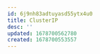 ```yaml
---
id: 6j9nh83adtuyasd55ytx4u0
title: ClusterIP
desc: ''
updated: 1678700562780
created: 1678700553557
---
```

